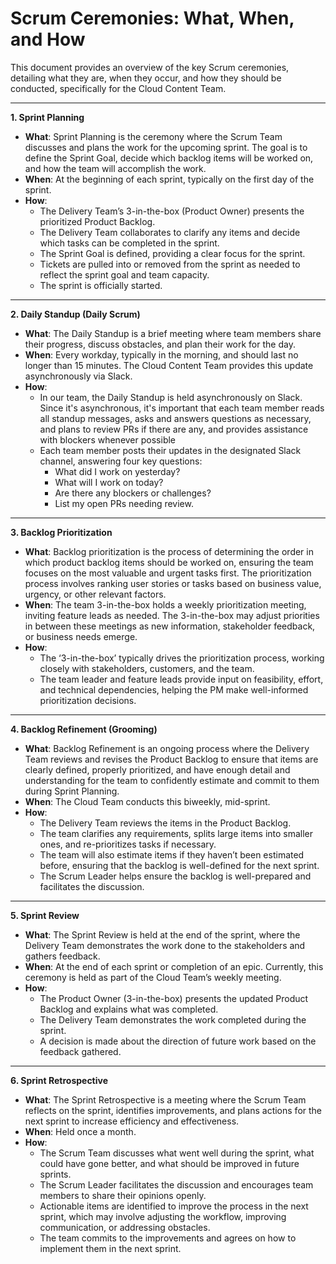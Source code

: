 # Scrum Ceremonies: What, When, and How

This document provides an overview of the key Scrum ceremonies, detailing what they are, when they occur, and how they should be conducted, specifically for the Cloud Content Team.

---

**1. Sprint Planning**

- **What**: Sprint Planning is the ceremony where the Scrum Team discusses and plans the work for the upcoming sprint. The goal is to define the Sprint Goal, decide which backlog items will be worked on, and how the team will accomplish the work.
- **When**: At the beginning of each sprint, typically on the first day of the sprint.
- **How**:
    - The Delivery Team’s 3-in-the-box (Product Owner) presents the prioritized Product Backlog.
    - The Delivery Team collaborates to clarify any items and decide which tasks can be completed in the sprint.
    - The Sprint Goal is defined, providing a clear focus for the sprint.
    - Tickets are pulled into or removed from the sprint as needed to reflect the sprint goal and team capacity.
    - The sprint is officially started.

---

**2. Daily Standup (Daily Scrum)**

- **What**: The Daily Standup is a brief meeting where team members share their progress, discuss obstacles, and plan their work for the day.
- **When**: Every workday, typically in the morning, and should last no longer than 15 minutes. The Cloud Content Team provides this update asynchronously via Slack.
- **How**:
    - In our team, the Daily Standup is held asynchronously on Slack. Since it's asynchronous, it's important that each team member reads all standup messages, asks and answers questions as necessary, and plans to review PRs if there are any, and provides assistance with blockers whenever possible
    - Each team member posts their updates in the designated Slack channel, answering four key questions:
        - What did I work on yesterday?
        - What will I work on today?
        - Are there any blockers or challenges?
        - List my open PRs needing review.

---

**3. Backlog Prioritization**

- **What**: Backlog prioritization is the process of determining the order in which product backlog items should be worked on, ensuring the team focuses on the most valuable and urgent tasks first. The prioritization process involves ranking user stories or tasks based on business value, urgency, or other relevant factors.
- **When**: The team 3-in-the-box holds a weekly prioritization meeting, inviting feature leads as needed. The 3-in-the-box may adjust priorities in between these meetings as new information, stakeholder feedback, or business needs emerge.
- **How**:
    - The ‘3-in-the-box’ typically drives the prioritization process, working closely with stakeholders, customers, and the team.
    - The team leader and feature leads provide input on feasibility, effort, and technical dependencies, helping the PM make well-informed prioritization decisions.

---

**4. Backlog Refinement (Grooming)**

- **What**: Backlog Refinement is an ongoing process where the Delivery Team reviews and revises the Product Backlog to ensure that items are clearly defined, properly prioritized, and have enough detail and understanding for the team to confidently estimate and commit to them during Sprint Planning.
- **When**: The Cloud Team conducts this biweekly, mid-sprint.
- **How**:
    - The Delivery Team reviews the items in the Product Backlog.
    - The team clarifies any requirements, splits large items into smaller ones, and re-prioritizes tasks if necessary.
    - The team will also estimate items if they haven’t been estimated before, ensuring that the backlog is well-defined for the next sprint.
    - The Scrum Leader helps ensure the backlog is well-prepared and facilitates the discussion.

---

**5. Sprint Review**

- **What**: The Sprint Review is held at the end of the sprint, where the Delivery Team demonstrates the work done to the stakeholders and gathers feedback.
- **When**: At the end of each sprint or completion of an epic. Currently, this ceremony is held as part of the Cloud Team’s weekly meeting.
- **How**:
    - The Product Owner (3-in-the-box) presents the updated Product Backlog and explains what was completed.
    - The Delivery Team demonstrates the work completed during the sprint.
    - A decision is made about the direction of future work based on the feedback gathered.

---

**6. Sprint Retrospective**

- **What**: The Sprint Retrospective is a meeting where the Scrum Team reflects on the sprint, identifies improvements, and plans actions for the next sprint to increase efficiency and effectiveness.
- **When**: Held once a month.
- **How**:
    - The Scrum Team discusses what went well during the sprint, what could have gone better, and what should be improved in future sprints.
    - The Scrum Leader facilitates the discussion and encourages team members to share their opinions openly.
    - Actionable items are identified to improve the process in the next sprint, which may involve adjusting the workflow, improving communication, or addressing obstacles.
    - The team commits to the improvements and agrees on how to implement them in the next sprint.


